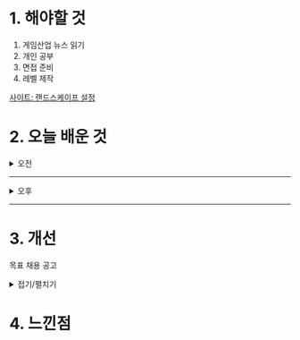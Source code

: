 

# 1. 해야할 것

1. 게임산업 뉴스 읽기 
2. 개인 공부  
3. 면접 준비
4. 레벨 제작

[사이트: 랜드스케이프 설정](https://ljhyunstory.tistory.com/182)


# 2. 오늘 배운 것

<details>
<summary>오전</summary>

## 오늘의 뉴스
### [기사: 몬스터 헌터 와일즈 출시임박](https://www.gameinsight.co.kr/news/articleView.html?idxno=34375)
![image](https://github.com/user-attachments/assets/a305508c-7b2e-4d6c-8adf-d3704f7eaee0)
```
곧 출시하는 몬스터헌터 와일즈
나는 최적화 문제와 재미 검증을 보고 구매할 예정이라 1년후에나 하지 않을까?
몬헌 월드로 처음 입문해서 엄청 재밌게 했던만큼 와일즈도 기대를 하고 있는데
확실히 아이스본 때 나왔던 탈것과 더 많은 선택권과 편의성을 통해 게임의 재미와 접근성을 높이려는게 보인다.
이제는 불편함이라는 것이 게임 특색으로만 퉁치고 넘어갈 수 없는 시대이기에 불편하지 않으면서 그 맛을 잘 살리는 게 중요해 보인다.
```


</details>

****

<details>
<summary>오후</summary>

## 레벨 디자인 설계
### 레벨 구조 잡기

</details>

****


# 3. 개선
목표 채용 공고

<details>
<summary>접기/펼치기</summary>

![image](https://github.com/user-attachments/assets/8ebd103b-2caf-4e9f-91ed-3d5cbf73937c)

[채용공고: 레벨디자이너](https://career.nexon.com/user/recruit/member/postDetail?joinCorp=NO&reNo=20250008&currentPage=0)


</details>



# 4. 느낀점



